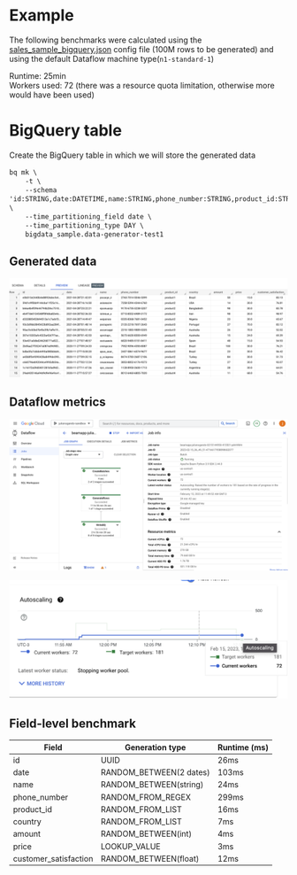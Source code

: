 # Example

The following benchmarks were calculated using the [sales_sample_bigquery.json](../config_file_samples/sales_sample_bigquery.json) config file (100M rows to be generated) and using the default Dataflow machine type(`n1-standard-1`)

Runtime: 25min \
Workers used: 72 (there was a resource quota limitation, otherwise more would have been used)

# BigQuery table
Create the BigQuery table in which we will store the generated data
```
bq mk \
    -t \
    --schema 'id:STRING,date:DATETIME,name:STRING,phone_number:STRING,product_id:STRING,country:STRING,amount:INTEGER,price:FLOAT,customer_satisfaction:FLOAT' \
    --time_partitioning_field date \
    --time_partitioning_type DAY \
    bigdata_sample.data-generator-test1
```

## Generated data

![data](media/example_data.png)

## Dataflow metrics

![data](media/example_dataflow.png)

![data](media/example_autoscaling.png)

## Field-level benchmark

| Field |  Generation type | Runtime (ms) | 
|----------|----------|----------|
| id | UUID | 26ms |  
| date | RANDOM_BETWEEN(2 dates) | 103ms |  
| name | RANDOM_BETWEEN(string) | 24ms |
| phone_number | RANDOM_FROM_REGEX | 299ms |
| product_id | RANDOM_FROM_LIST | 16ms |
| country | RANDOM_FROM_LIST | 7ms |
| amount | RANDOM_BETWEEN(int) | 4ms |
| price | LOOKUP_VALUE | 3ms |
| customer_satisfaction | RANDOM_BETWEEN(float) | 12ms |